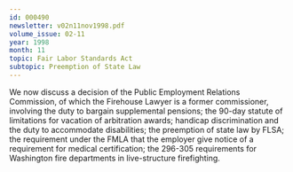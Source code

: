 ```yaml
---
id: 000490
newsletter: v02n11nov1998.pdf
volume_issue: 02-11
year: 1998
month: 11
topic: Fair Labor Standards Act
subtopic: Preemption of State Law
---
```


We now discuss a decision of the Public Employment Relations Commission, of which the Firehouse Lawyer is a former commissioner, involving the duty to bargain supplemental pensions; the 90-day statute of limitations for vacation of arbitration awards; handicap discrimination and the duty to accommodate disabilities; the preemption of state law by FLSA; the requirement under the FMLA that the employer give notice of a requirement for medical certification; the 296-305 requirements for Washington fire departments in live-structure firefighting.